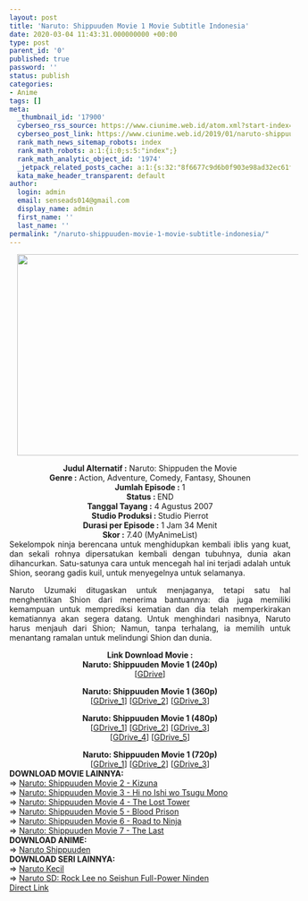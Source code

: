 ```yaml
---
layout: post
title: 'Naruto: Shippuuden Movie 1 Movie Subtitle Indonesia'
date: 2020-03-04 11:43:31.000000000 +00:00
type: post
parent_id: '0'
published: true
password: ''
status: publish
categories:
- Anime
tags: []
meta:
  _thumbnail_id: '17900'
  cyberseo_rss_source: https://www.ciunime.web.id/atom.xml?start-index=3001&max-results=150
  cyberseo_post_link: https://www.ciunime.web.id/2019/01/naruto-shippuuden-movie-1-movie.html
  rank_math_news_sitemap_robots: index
  rank_math_robots: a:1:{i:0;s:5:"index";}
  rank_math_analytic_object_id: '1974'
  _jetpack_related_posts_cache: a:1:{s:32:"8f6677c9d6b0f903e98ad32ec61f8deb";a:2:{s:7:"expires";i:1652524689;s:7:"payload";a:0:{}}}
  kata_make_header_transparent: default
author:
  login: admin
  email: senseads014@gmail.com
  display_name: admin
  first_name: ''
  last_name: ''
permalink: "/naruto-shippuuden-movie-1-movie-subtitle-indonesia/"
---
```

<div class="separator" style="clear: both; text-align: center;"><a href="https://1.bp.blogspot.com/-XqQtSLyge-k/XE3OEyfV15I/AAAAAAAAItM/PHQwQGuNJsIVIdwcMoLpnTp2fVcT3aIagCPcBGAYYCw/s1600/Naruto%2BShippuuden%2BMovie%2B1.jpg" imageanchor="1" style="margin-left: 1em; margin-right: 1em;"><img border="0" data-original-height="720" data-original-width="1280" height="360" src="{{ site.baseurl }}/assets/2020/03/Naruto%2BShippuuden%2BMovie%2B1.jpg" width="640" /></a></div>
<p>
<div style="text-align: center;"><b>Judul</b><b><b> Alternatif</b> :</b> Naruto: Shippuden the Movie</div>
<div style="text-align: center;"><b><b>Genre :</b></b> Action, Adventure, Comedy, Fantasy, Shounen</div>
<div style="text-align: center;"><b>Jumlah Episode :</b> 1<br /><b>Status :&nbsp;</b>END<br /><b>Tanggal Tayang :</b> 4 Agustus 2007<br /><b>Studio Produksi : </b>Studio Pierrot<br /><b>Durasi per Episode :</b> 1 Jam 34 Menit</div>
<div style="text-align: center;"><b>Skor :</b> 7.40 (MyAnimeList)</div>
<div style="text-align: center;"></div>
<div style="text-align: justify;">Sekelompok ninja berencana untuk menghidupkan kembali iblis yang kuat, dan sekali rohnya dipersatukan kembali dengan tubuhnya, dunia akan dihancurkan. Satu-satunya cara untuk mencegah hal ini terjadi adalah untuk Shion, seorang gadis kuil, untuk menyegelnya untuk selamanya.</p>
<p>Naruto Uzumaki ditugaskan untuk menjaganya, tetapi satu hal menghentikan Shion dari menerima bantuannya: dia juga memiliki kemampuan untuk memprediksi kematian dan dia telah memperkirakan kematiannya akan segera datang. Untuk menghindari nasibnya, Naruto harus menjauh dari Shion; Namun, tanpa terhalang, ia memilih untuk menantang ramalan untuk melindungi Shion dan dunia.</p></div>
<div style="text-align: justify;"></div>
<div style="text-align: justify;"></div>
<div style="text-align: center;"><b>Link Download Movie :</b></div>
<div style="text-align: center;"><b>Naruto: Shippuuden Movie 1 (240p)</b><br />[<a href="https://drive.google.com/uc?export=download&amp;id=1ixZu7YDt9XNTEXvhWIA9Nd3owo3ufeBa" target="_blank" rel="noopener">GDrive</a>]</p>
<p><b>Naruto: Shippuuden Movie 1 (360p)</b><br />[<a href="https://drive.google.com/uc?export=download&amp;id=1FQ-8CzUbWf1kNHIYd4sF52doMeXKsGz6" target="_blank" rel="noopener">GDrive_1</a>] [<a href="https://drive.google.com/uc?export=download&amp;id=1l-el9eXJ0mSPu0XryfxcRrfS40JwNYCg" target="_blank" rel="noopener">GDrive_2</a>]&nbsp;[<a href="https://drive.google.com/uc?export=download&amp;id=1_bdgfxM6HjfWMYWDaUMFt5rWPsJpd900" target="_blank" rel="noopener">GDrive_3</a>]</p>
<p><b>Naruto: Shippuuden Movie 1 (480p)</b><br />[<a href="https://drive.google.com/uc?id=1lZyx0KBZ5xN8-n3KiPJCF81dTMOVVK_V" target="_blank" rel="noopener">GDrive_1</a>] [<a href="https://drive.google.com/uc?id=1oYqLUSLJ9M9LXM0f3sD3N2CmMIECL-Th" target="_blank" rel="noopener">GDrive_2</a>] [<a href="https://drive.google.com/uc?export=download&amp;id=1ceFIde6SRtrVgSidz8nNUckjVgKXhQuu" target="_blank" rel="noopener">GDrive_3</a>]<br />[<a href="https://drive.google.com/uc?export=download&amp;id=16pG2lhp7b2lPRcmdNueznVFIuX6usZLF" target="_blank" rel="noopener">GDrive_4</a>]&nbsp;[<a href="https://drive.google.com/uc?export=download&amp;id=1xk1_sRgtQIw53cA2VMEXiv9-ag42HN1a" target="_blank" rel="noopener">GDrive_5</a>]</p>
</div>
<div style="text-align: center;"><b>Naruto: Shippuuden Movie 1 (720p)</b><br />[<a href="https://drive.google.com/uc?export=download&amp;id=1M5ctm0FsBra-jsQ7DjvXl8hhurKdm0Io" target="_blank" rel="noopener">GDrive_1</a>] [<a href="https://drive.google.com/uc?export=download&amp;id=1sJMxIR4aIrZ6HTifjjTLS-V7_rQHkQFI" target="_blank" rel="noopener">GDrive_2</a>]&nbsp;[<a href="https://drive.google.com/uc?export=download&amp;id=1ZenA346jQz3Sbj0R50AAytC-wOOWI2Dn" target="_blank" rel="noopener">GDrive_3</a>]
<div style="text-align: left;"></div>
<div style="text-align: left;"></div>
<div style="text-align: left;"><b>DOWNLOAD MOVIE LAINNYA:</b></div>
<div style="text-align: left;"></div>
<div style="text-align: left;">=&gt;&nbsp;<a href="https://www.ciunime.web.id/2019/01/naruto-shippuuden-movie-2-kizuna-movie.html" target="_blank" rel="noopener">Naruto: Shippuuden Movie 2 - Kizuna</a></div>
<div style="text-align: left;">=&gt;&nbsp;<a href="https://www.ciunime.web.id/2019/01/naruto-shippuuden-movie-3-hi-no-ishi-wo.html" target="_blank" rel="noopener">Naruto: Shippuuden Movie 3 - Hi no Ishi wo Tsugu Mono</a></div>
<div style="text-align: left;">=&gt;&nbsp;<a href="https://www.ciunime.web.id/2019/01/naruto-shippuuden-movie-4-lost-tower.html" target="_blank" rel="noopener">Naruto: Shippuuden Movie 4 - The Lost Tower</a></div>
<div style="text-align: left;">=&gt;&nbsp;<a href="https://www.ciunime.web.id/2019/01/naruto-shippuuden-movie-5-blood-prison.html" target="_blank" rel="noopener">Naruto: Shippuuden Movie 5 - Blood Prison</a></div>
<div style="text-align: left;">=&gt;&nbsp;<a href="https://www.ciunime.web.id/2019/01/naruto-shippuuden-movie-6-road-to-ninja.html" target="_blank" rel="noopener">Naruto: Shippuuden Movie 6 - Road to Ninja</a></div>
<div style="text-align: left;">=&gt;&nbsp;<a href="https://www.ciunime.web.id/2019/01/naruto-shippuuden-movie-7-last-movie.html" target="_blank" rel="noopener">Naruto: Shippuuden Movie 7 - The Last</a></div>
<div style="text-align: left;"></div>
<div style="text-align: left;"><b>DOWNLOAD ANIME:</b></div>
<div style="text-align: left;"></div>
<div style="text-align: left;">=&gt;&nbsp;<a href="https://www.ciunime.web.id/2019/07/naruto-shippuuden-episode-001-500-end.html" target="_blank" rel="noopener">Naruto Shippuuden</a></div>
<div style="text-align: left;"></div>
<div style="text-align: left;"><b>DOWNLOAD SERI LAINNYA:</b></div>
<div style="text-align: left;"></div>
<div style="text-align: left;">=&gt;&nbsp;<a href="https://www.ciunime.web.id/2019/09/naruto-kecil-episode-001-220-end-batch.html" target="_blank" rel="noopener">Naruto Kecil</a></div>
<div style="text-align: left;">=&gt;&nbsp;<a href="https://www.ciunime.web.id/2019/07/naruto-sd-rock-lee-no-seishun-full.html" target="_blank" rel="noopener">Naruto SD: Rock Lee no Seishun Full-Power Ninden</a></div>
<div style="text-align: left;"></div>
</div>
<link rel="stylesheet" href="https://cdnjs.cloudflare.com/ajax/libs/font-awesome/4.7.0/css/font-awesome.min.css" />
<div class="divbtn"> <a href="https://handymansurrender.com/fihup8buzv?key=94550f7ce39444073321dde3b8782f97" class="btn"><i class="fa fa-download"></i> Direct Link</a> </div>
